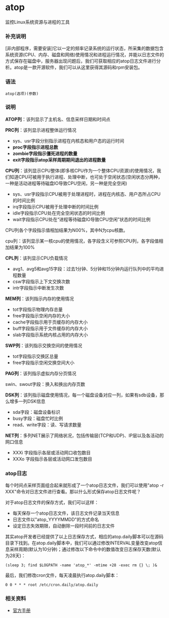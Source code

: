 # atop

监控Linux系统资源与进程的工具

### 补充说明

\[非内部程序，需要安装\]它以一定的频率记录系统的运行状态，所采集的数据包含系统资源\(CPU、内存、磁盘和网络\)使用情况和进程运行情况，并能以日志文件的方式保存在磁盘中，服务器出现问题后，我们可获取相应的atop日志文件进行分析。atop是一款开源软件，我们可以从这里获得其源码和rpm安装包。

### 语法

```text
atop(选项)(参数)
```

### 说明

**ATOP列**：该列显示了主机名、信息采样日期和时间点

**PRC列**：该列显示进程整体运行情况

* sys、usr字段分别指示进程在内核态和用户态的运行时间
* **proc字段指示进程总数**
* **zombie字段指示僵死进程的数量**
* **exit字段指示atop采样周期期间退出的进程数量**

**CPU列**：该列显示CPU整体\(即多核CPU作为一个整体CPU资源\)的使用情况，我们知道CPU可被用于执行进程、处理中断，也可处于空闲状态\(空闲状态分两种，一种是活动进程等待磁盘IO导致CPU空闲，另一种是完全空闲\)

* sys、usr字段指示CPU被用于处理进程时，进程在内核态、用户态所占CPU的时间比例
* irq字段指示CPU被用于处理中断的时间比例
* idle字段指示CPU处在完全空闲状态的时间比例
* wait字段指示CPU处在“进程等待磁盘IO导致CPU空闲”状态的时间比例

CPU列各个字段指示值相加结果为N00%，其中N为cpu核数。

cpu列：该列显示某一核cpu的使用情况，各字段含义可参照CPU列，各字段值相加结果为100%

**CPL列**：该列显示CPU负载情况

* avg1、avg5和avg15字段：过去1分钟、5分钟和15分钟内运行队列中的平均进程数量
* csw字段指示上下文交换次数
* intr字段指示中断发生次数

**MEM列**：该列指示内存的使用情况

* tot字段指示物理内存总量
* free字段指示空闲内存的大小
* cache字段指示用于页缓存的内存大小
* buff字段指示用于文件缓存的内存大小
* slab字段指示系统内核占用的内存大小

**SWP列**：该列指示交换空间的使用情况

* tot字段指示交换区总量
* free字段指示空闲交换空间大小

**PAG列**：该列指示虚拟内存分页情况

swin、swout字段：换入和换出内存页数

**DSK列**：该列指示磁盘使用情况，每一个磁盘设备对应一列，如果有sdb设备，那么增多一列DSK信息

* sda字段：磁盘设备标识
* busy字段：磁盘忙时比例
* read、write字段：读、写请求数量

**NET列**：多列NET展示了网络状况，包括传输层\(TCP和UDP\)、IP层以及各活动的网口信息

* XXXi  字段指示各层或活动网口收包数目
* XXXo 字段指示各层或活动网口发包数目

### atop日志

每个时间点采样页面组合起来就形成了一个atop日志文件，我们可以使用"atop -r XXX"命令对日志文件进行查看。那以什么形式保存atop日志文件呢？

对于atop日志文件的保存方式，我们可以这样：

* 每天保存一个atop日志文件，该日志文件记录当天信息
* 日志文件以"atop\_YYYYMMDD"的方式命名
* 设定日志失效期限，自动删除一段时间前的日志文件

其实atop开发者已经提供了以上日志保存方式，相应的atop.daily脚本可以在源码目录下找到。在atop.daily脚本中，我们可以通过修改INTERVAL变量改变atop信息采样周期\(默认为10分钟\)；通过修改以下命令中的数值改变日志保存天数\(默认为28天\)：

```text
(sleep 3; find $LOGPATH -name 'atop_*' -mtime +28 -exec rm {} \; )&
```

最后，我们修改cron文件，每天凌晨执行atop.daily脚本：

```text
0 0 * * * root /etc/cron.daily/atop.daily
```

### 相关资料

* [官方手册](http://www.atoptool.nl/download/man_atop-1.pdf)

